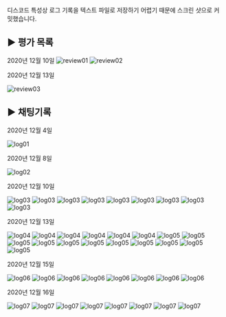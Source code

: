 디스코드 특성상 로그 기록을 텍스트 파일로 저장하기 어렵기 때문에 스크린 샷으로 커밋했습니다.

▶ 평가 목록
------

2020년 12월 10일
![review01](./chat_log/20121001.png)
![review02](./chat_log/20121002.png)

2020년 12월 13일

![review03](./chat_log/20121307.png)

▶ 채팅기록
------

2020년 12월 4일

![log01](./chat_log/20120401.png)

2020년 12월 8일

![log02](./chat_log/20120801.png)

2020년 12월 10일

![log03](./chat_log/20121003.png)
![log03](./chat_log/20121004.png)
![log03](./chat_log/20121005.png)
![log03](./chat_log/20121006.png)
![log03](./chat_log/20121007.png)
![log03](./chat_log/20121008.png)
![log03](./chat_log/20121009.png)
![log03](./chat_log/20121010.png)
![log03](./chat_log/20121011.png)

2020년 12월 13일

![log04](./chat_log/20121301.png)
![log04](./chat_log/20121302.png)
![log04](./chat_log/20121303.png)
![log04](./chat_log/20121304.png)
![log04](./chat_log/20121305.png)
![log04](./chat_log/20121306.png)
![log05](./chat_log/20121308.png)
![log05](./chat_log/20121309.png)
![log05](./chat_log/20121310.png)
![log05](./chat_log/20121311.png)
![log05](./chat_log/20121312.png)
![log05](./chat_log/20121313.png)
![log05](./chat_log/20121314.png)
![log05](./chat_log/20121315.png)
![log05](./chat_log/20121316.png)
![log05](./chat_log/20121317.png)
![log05](./chat_log/20121318.png)

2020년 12월 15일

![log06](./chat_log/20121501.png)
![log06](./chat_log/20121502.png)
![log06](./chat_log/20121503.png)
![log06](./chat_log/20121504.png)
![log06](./chat_log/20121505.png)
![log06](./chat_log/20121506.png)
![log06](./chat_log/20121507.png)
![log06](./chat_log/20121508.png)

2020년 12월 16일

![log07](./chat_log/20121601.png)
![log07](./chat_log/20121602.png)
![log07](./chat_log/20121603.png)
![log07](./chat_log/20121604.png)
![log07](./chat_log/20121605.png)
![log07](./chat_log/20121606.png)
![log07](./chat_log/20121607.png)
![log07](./chat_log/20121608.png)